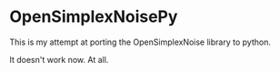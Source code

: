 OpenSimplexNoisePy
==================

This is my attempt at porting the OpenSimplexNoise library to python.

It doesn't work now. At all.
